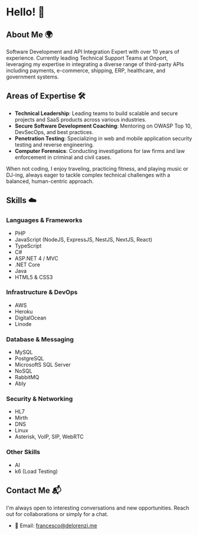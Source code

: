# Hello! 👋

## About Me 🌍
Software Development and API Integration Expert with over 10 years of experience. Currently leading Technical Support Teams at Onport, leveraging my expertise in integrating a diverse range of third-party APIs including payments, e-commerce, shipping, ERP, healthcare, and government systems.

## Areas of Expertise 🛠️
- **Technical Leadership**: Leading teams to build scalable and secure projects and SaaS products across various industries.
- **Secure Software Development Coaching**: Mentoring on OWASP Top 10, DevSecOps, and best practices.
- **Penetration Testing**: Specializing in web and mobile application security testing and reverse engineering.
- **Computer Forensics**: Conducting investigations for law firms and law enforcement in criminal and civil cases.

When not coding, I enjoy traveling, practicing fitness, and playing music or DJ-ing, always eager to tackle complex technical challenges with a balanced, human-centric approach.

## Skills ☁️
### Languages & Frameworks
- PHP
- JavaScript (NodeJS, ExpressJS, NestJS, NextJS, React)
- TypeScript
- C#
- ASP.NET 4 / MVC
- .NET Core
- Java
- HTML5 & CSS3

### Infrastructure & DevOps
- AWS
- Heroku
- DigitalOcean
- Linode

### Database & Messaging
- MySQL
- PostgreSQL
- MicrosoftS SQL Server
- NoSQL
- RabbitMQ
- Ably

### Security & Networking
- HL7
- Mirth
- DNS
- Linux
- Asterisk, VoIP, SIP, WebRTC

### Other Skills
- AI
- k6 (Load Testing)

## Contact Me 📬
I'm always open to interesting conversations and new opportunities. Reach out for collaborations or simply for a chat.
- 📧 Email: [francesco@delorenzi.me](mailto:francesco@delorenzi.me)
